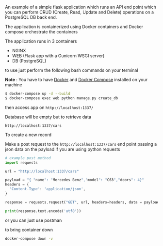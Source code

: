 An example of a simple flask application which runs an API end point which you can perform CRUD (Create, Read, Update and Delete) operations on a PostgreSQL DB back end.

The application is containerized using Docker containers and Docker compose orchestrate the containers

The application runs in 3 containers 

- NGINX
- WEB (Flask app with a Gunicorn WSGI server)
- DB (PostgreSQL)

to use just perform the following bash commands on your terminal

**Note** : You have to have [Docker](https://docs.docker.com/get-docker/) and [Docker Compose](https://docs.docker.com/compose/install/) installed on your machine

``` bash
$ docker-compose up -d --build
$ docker-compose exec web python manage.py create_db
```
then access app on `http://localhost:1337/`

Database will be empty but to retrieve data

`http://localhost:1337/cars`

To create a new record

Make a post request to the `http://localhost:1337/cars` end point passing a json data on the payload if you are using python requests

``` py
# example post method
import requests

url = "http://localhost:1337/cars"

payload = "{ "name": "Mercedes Benz","model": "C63","doors": 4}"
headers = {
  'Content-Type': 'application/json',
}

response = requests.request("GET", url, headers=headers, data = payload)

print(response.text.encode('utf8'))

```

or you can just use postman

to bring container down

``` bash 
docker-compose down -v
```
